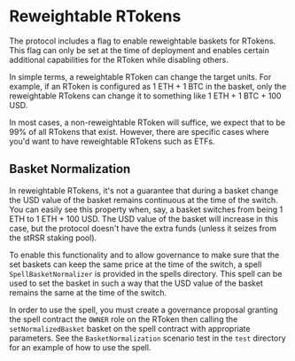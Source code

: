 # Reweightable RTokens

The protocol includes a flag to enable reweightable baskets for RTokens. This flag can only be set at the time of deployment and enables certain additional capabilities for the RToken while disabling others.

In simple terms, a reweightable RToken can change the target units. For example, if an RToken is configured as 1 ETH + 1 BTC in the basket, only the reweightable RTokens can change it to something like 1 ETH + 1 BTC + 100 USD.

In most cases, a non-reweightable RToken will suffice, we expect that to be 99% of all RTokens that exist. However, there are specific cases where you'd want to have reweightable RTokens such as ETFs.

## Basket Normalization

In reweightable RTokens, it's not a guarantee that during a basket change the USD value of the basket remains continuous at the time of the switch. You can easily see this property when, say, a basket switches from being 1 ETH to 1 ETH + 100 USD. The USD value of the basket will increase in this case, but the protocol doesn't have the extra funds (unless it seizes from the stRSR staking pool).

To enable this functionality and to allow governance to make sure that the set baskets can keep the same price at the time of the switch, a spell `SpellBasketNormalizer` is provided in the spells directory. This spell can be used to set the basket in such a way that the USD value of the basket remains the same at the time of the switch.

In order to use the spell, you must create a governance proposal granting the spell contract the `OWNER` role on the RToken then calling the `setNormalizedBasket` basket on the spell contract with appropriate parameters. See the `BasketNormalization` scenario test in the `test` directory for an example of how to use the spell.
